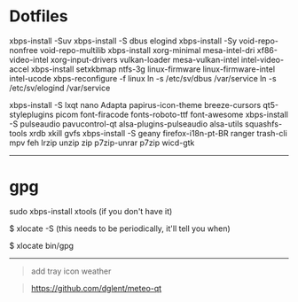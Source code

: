 # Dotfiles
xbps-install -Suv
xbps-install -S dbus elogind 
xbps-install -Sy void-repo-nonfree void-repo-multilib
xbps-install xorg-minimal mesa-intel-dri xf86-video-intel xorg-input-drivers vulkan-loader mesa-vulkan-intel intel-video-accel
xbps-install setxkbmap ntfs-3g linux-firmware linux-firmware-intel  intel-ucode
xbps-reconfigure -f linux
ln -s /etc/sv/dbus /var/service
ln -s /etc/sv/elogind /var/service

xbps-install -S lxqt nano Adapta papirus-icon-theme breeze-cursors qt5-styleplugins picom font-firacode fonts-roboto-ttf font-awesome
xbps-install -S pulseaudio pavucontrol-qt alsa-plugins-pulseaudio alsa-utils squashfs-tools xrdb xkill gvfs 
xbps-install -S geany firefox-i18n-pt-BR ranger trash-cli mpv feh lrzip unzip zip p7zip-unrar p7zip wicd-gtk

***

# gpg

sudo xbps-install xtools (if you don't have it)

$ xlocate -S (this needs to be periodically, it'll tell you when)

$ xlocate bin/gpg

***

> add tray icon weather

> https://github.com/dglent/meteo-qt
